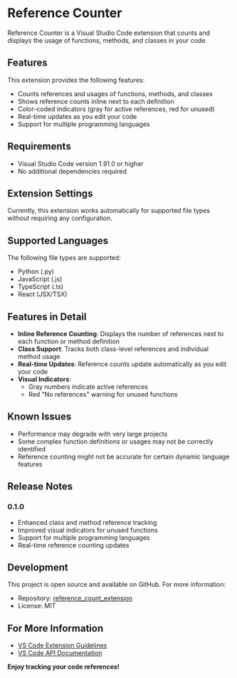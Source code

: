 # Reference Counter

Reference Counter is a Visual Studio Code extension that counts and displays the usage of functions, methods, and classes in your code.

## Features

This extension provides the following features:

- Counts references and usages of functions, methods, and classes
- Shows reference counts inline next to each definition
- Color-coded indicators (gray for active references, red for unused)
- Real-time updates as you edit your code
- Support for multiple programming languages

## Requirements

- Visual Studio Code version 1.91.0 or higher
- No additional dependencies required

## Extension Settings

Currently, this extension works automatically for supported file types without requiring any configuration.

## Supported Languages

The following file types are supported:
- Python (.py)
- JavaScript (.js)
- TypeScript (.ts)
- React (JSX/TSX)

## Features in Detail

- **Inline Reference Counting**: Displays the number of references next to each function or method definition
- **Class Support**: Tracks both class-level references and individual method usage
- **Real-time Updates**: Reference counts update automatically as you edit your code
- **Visual Indicators**:
  - Gray numbers indicate active references
  - Red "No references" warning for unused functions

## Known Issues

- Performance may degrade with very large projects
- Some complex function definitions or usages may not be correctly identified
- Reference counting might not be accurate for certain dynamic language features

## Release Notes

### 0.1.0

- Enhanced class and method reference tracking
- Improved visual indicators for unused functions
- Support for multiple programming languages
- Real-time reference counting updates

## Development

This project is open source and available on GitHub. For more information:
- Repository: [reference_count_extension](https://github.com/gosvig123/reference_count_extension)
- License: MIT

## For More Information

* [VS Code Extension Guidelines](https://code.visualstudio.com/api/references/extension-guidelines)
* [VS Code API Documentation](https://code.visualstudio.com/api)

**Enjoy tracking your code references!**
